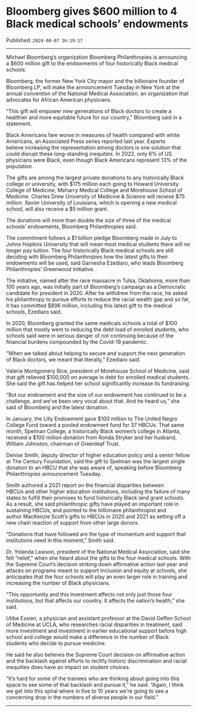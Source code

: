 # Bloomberg gives $600 million to 4 Black medical schools’ endowments

Published :`2024-08-07 16:19:17`

---

Michael Bloomberg’s organization Bloomberg Philanthropies is announcing a $600 million gift to the endowments of four historically Black medical schools.

Bloomberg, the former New York City mayor and the billionaire founder of Bloomberg LP, will make the announcement Tuesday in New York at the annual convention of the National Medical Association, an organization that advocates for African American physicians.

“This gift will empower new generations of Black doctors to create a healthier and more equitable future for our country,” Bloomberg said in a statement.

Black Americans fare worse in measures of health compared with white Americans, an Associated Press series reported last year. Experts believe increasing the representation among doctors is one solution that could disrupt these long-standing inequities. In 2022, only 6% of US physicians were Black, even though Black Americans represent 13% of the population.

The gifts are among the largest private donations to any historically Black college or university, with $175 million each going to Howard University College of Medicine, Meharry Medical College and Morehouse School of Medicine. Charles Drew University of Medicine & Science will receive $75 million. Xavier University of Louisiana, which is opening a new medical school, will also receive a $5 million grant.

The donations will more than double the size of three of the medical schools’ endowments, Bloomberg Philanthropies said.

The commitment follows a $1 billion pledge Bloomberg made in July to Johns Hopkins University that will mean most medical students there will no longer pay tuition. The four historically Black medical schools are still deciding with Bloomberg Philanthropies how the latest gifts to their endowments will be used, said Garnesha Ezediaro, who leads Bloomberg Philanthropies’ Greenwood Initiative.

The initiative, named after the race massacre in Tulsa, Oklahoma, more than 100 years ago, was initially part of Bloomberg’s campaign as a Democratic candidate for president in 2020. After he withdrew from the race, he asked his philanthropy to pursue efforts to reduce the racial wealth gap and so far, it has committed $896 million, including this latest gift to the medical schools, Ezediaro said.

In 2020, Bloomberg granted the same medicals schools a total of $100 million that mostly went to reducing the debt load of enrolled students, who schools said were in serious danger of not continuing because of the financial burdens compounded by the Covid-19 pandemic.

“When we talked about helping to secure and support the next generation of Black doctors, we meant that literally,” Ezediaro said.

Valerie Montgomery Rice, president of Morehouse School of Medicine, said that gift relieved $100,000 on average in debt for enrolled medical students. She said the gift has helped her school significantly increase its fundraising.

“But our endowment and the size of our endowment has continued to be a challenge, and we’ve been very vocal about that. And he heard us,” she said of Bloomberg and the latest donation.

In January, the Lilly Endowment gave $100 million to The United Negro College Fund toward a pooled endowment fund for 37 HBCUs. That same month, Spelman College, a historically Black women’s college in Atlanta, received a $100 million donation from Ronda Stryker and her husband, William Johnston, chairman of Greenleaf Trust.

Denise Smith, deputy director of higher education policy and a senior fellow at The Century Foundation, said the gift to Spelman was the largest single donation to an HBCU that she was aware of, speaking before Bloomberg Philanthropies announcement Tuesday.

Smith authored a 2021 report on the financial disparities between HBCUs and other higher education institutions, including the failure of many states to fulfill their promises to fund historically Black land grant schools. As a result, she said philanthropic gifts have played an important role in sustaining HBCUs, and pointed to the billionaire philanthropist and author MacKenzie Scott’s gifts to HBCUs in 2020 and 2021 as setting off a new chain reaction of support from other large donors.

“Donations that have followed are the type of momentum and support that institutions need in this moment,” Smith said.

Dr. Yolanda Lawson, president of the National Medical Association, said she felt “relief,” when she heard about the gifts to the four medical schools. With the Supreme Court’s decision striking down affirmative action last year and attacks on programs meant to support inclusion and equity at schools, she anticipates that the four schools will play an even larger role in training and increasing the number of Black physicians.

“This opportunity and this investment affects not only just those four institutions, but that affects our country. It affects the nation’s health,” she said.

Utibe Essien, a physician and assistant professor at the David Geffen School of Medicine at UCLA, who researches racial disparities in treatment, said more investment and investment in earlier educational support before high school and college would make a difference in the number of Black students who decide to pursue medicine.

He said he also believes the Supreme Court decision on affirmative action and the backlash against efforts to rectify historic discrimination and racial inequities does have an impact on student choices.

“It’s hard for some of the trainees who are thinking about going into this space to see some of that backlash and pursue it,” he said. “Again, I think we get into this spiral where in five to 10 years we’re going to see a concerning drop in the numbers of diverse people in our field.”

---


